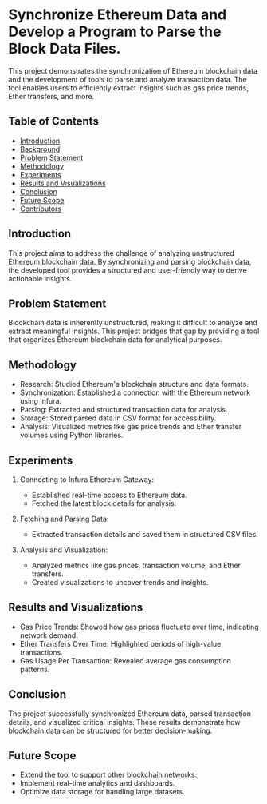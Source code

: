 # Synchronize Ethereum Data and Develop a Program to Parse the Block Data Files.
 This project demonstrates the synchronization of Ethereum blockchain data and the development of tools to parse and analyze transaction data. The tool enables users to efficiently extract insights such as gas price trends, Ether transfers, and more.

 ## Table of Contents
- [Introduction](#introduction)
- [Background](#background)
- [Problem Statement](#problem-statement)
- [Methodology](#methodology)
- [Experiments](#experiments)
- [Results and Visualizations](#results-and-visualizations)
- [Conclusion](#conclusion)
- [Future Scope](#future-scope)
- [Contributors](#contributors)

## Introduction
This project aims to address the challenge of analyzing unstructured Ethereum blockchain data. By synchronizing and parsing blockchain data, the developed tool provides a structured and user-friendly way to derive actionable insights.

## Problem Statement
Blockchain data is inherently unstructured, making it difficult to analyze and extract meaningful insights. This project bridges that gap by providing a tool that organizes Ethereum blockchain data for analytical purposes.

## Methodology
- Research: Studied Ethereum's blockchain structure and data formats.
- Synchronization: Established a connection with the Ethereum network using Infura.
- Parsing: Extracted and structured transaction data for analysis.
- Storage: Stored parsed data in CSV format for accessibility.
- Analysis: Visualized metrics like gas price trends and Ether transfer volumes using Python libraries.

## Experiments
1. Connecting to Infura Ethereum Gateway:
   - Established real-time access to Ethereum data.
   - Fetched the latest block details for analysis.
   
2. Fetching and Parsing Data:
   - Extracted transaction details and saved them in structured CSV files.
   
3. Analysis and Visualization:
   - Analyzed metrics like gas prices, transaction volume, and Ether transfers.
   - Created visualizations to uncover trends and insights.
  
## Results and Visualizations
- Gas Price Trends: Showed how gas prices fluctuate over time, indicating network demand.
- Ether Transfers Over Time: Highlighted periods of high-value transactions.
- Gas Usage Per Transaction: Revealed average gas consumption patterns.

## Conclusion
The project successfully synchronized Ethereum data, parsed transaction details, and visualized critical insights. These results demonstrate how blockchain data can be structured for better decision-making.

## Future Scope
- Extend the tool to support other blockchain networks.
- Implement real-time analytics and dashboards.
- Optimize data storage for handling large datasets.






